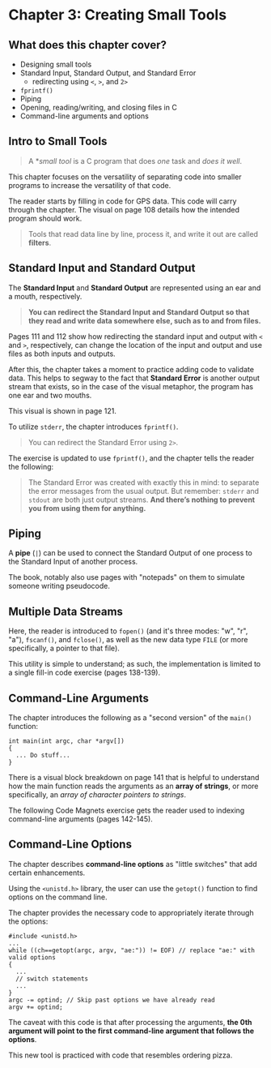 # Chapter 3: Creating Small Tools

## What does this chapter cover?

- Designing small tools
- Standard Input, Standard Output, and Standard Error
  - redirecting using `<`, `>`, and `2>`
- `fprintf()`
- Piping
- Opening, reading/writing, and closing files in C
- Command-line arguments and options


## Intro to Small Tools

> A **small tool* is a C program that does *one* task and *does it well*.

This chapter focuses on the versatility of separating code into smaller programs to increase the versatility of that code.

The reader starts by filling in code for GPS data. This code will carry through the chapter. The visual on page 108 details how the intended program should work.

> Tools that read data line by line, process it, and write it out are called **filters**.

## Standard Input and Standard Output

The **Standard Input** and **Standard Output** are represented using an ear and a mouth, respectively.

> **You can redirect the Standard Input and Standard Output so that they read and write data somewhere else, such as to and from files.**

Pages 111 and 112 show how redirecting the standard input and output with `<` and `>`, respectively, can change the location of the input and output and use files as both inputs and outputs.

After this, the chapter takes a moment to practice adding code to validate data. This helps to segway to the fact that **Standard Error** is another output stream that exists, so in the case of the visual metaphor, the program has one ear and two mouths.

This visual is shown in page 121.

To utilize `stderr`, the chapter introduces `fprintf()`.

> You can redirect the Standard Error using `2>`.

The exercise is updated to use `fprintf()`, and the chapter tells the reader the following:

> The Standard Error was created with exactly this in mind: to separate the error messages from the usual output. But remember: `stderr` and `stdout` are both just output streams. **And there’s nothing to prevent you from using them for anything.**

## Piping

A **pipe** (`|`) can be used to connect the Standard Output of one process to the Standard Input of another process.

The book, notably also use pages with "notepads" on them to simulate someone writing pseudocode.

## Multiple Data Streams

Here, the reader is introduced to `fopen()` (and it's three modes: "w", "r", "a"), `fscanf()`, and  `fclose()`, as well as the new data type `FILE` (or more specifically, a pointer to that file).

This utility is simple to understand; as such, the implementation is limited to a single fill-in code exercise (pages 138-139).

## Command-Line Arguments

The chapter introduces the following as a "second version" of the `main()` function:

    int main(int argc, char *argv[])
    {
      ... Do stuff...
    }

There is a visual block breakdown on page 141 that is helpful to understand how the main function reads the arguments as an **array of strings**, or more specifically, an *array of character pointers to strings*.

The following Code Magnets exercise gets the reader used to indexing command-line arguments (pages 142-145).

## Command-Line Options

The chapter describes **command-line options** as "little switches" that add certain enhancements.

Using the `<unistd.h>` library, the user can use the `getopt()` function to find options on the command line.

The chapter provides the necessary code to appropriately iterate through the options:

    #include <unistd.h>
    ...
    while ((ch==getopt(argc, argv, "ae:")) != EOF) // replace "ae:" with valid options
    {
      ...
      // switch statements
      ...
    }
    argc -= optind; // Skip past options we have already read
    argv += optind;

The caveat with this code is that after processing the arguments, **the 0th argument will point to the first command-line argument that follows the options**.

This new tool is practiced with code that resembles ordering pizza.
